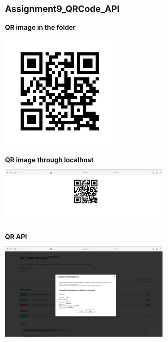 # Assignment9_QRCode_API

## QR image in the folder
<img src = "https://github.com/dd573Njit/Assignment9_QRCode_API/blob/main/OutputImages/aHR0cHM6Ly9leGFtcGxlLmNvbS8.png" alt img = "QR image">

## QR image through localhost
<img src = "https://github.com/dd573Njit/Assignment9_QRCode_API/blob/main/OutputImages/QRSS.png" alt img = "QR SS">

## QR API
<img src = "https://github.com/dd573Njit/Assignment9_QRCode_API/blob/main/OutputImages/AuthSS.png" alt img = "QR API SS">